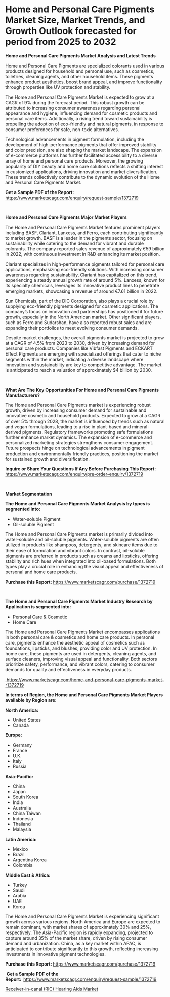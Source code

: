 <p><h1>Home and Personal Care Pigments Market Size, Market Trends, and Growth Outlook forecasted for period from 2025 to 2032</h1></p><p><strong>Home and Personal Care Pigments Market Analysis and Latest Trends</strong></p>
<p><p>Home and Personal Care Pigments are specialized colorants used in various products designed for household and personal use, such as cosmetics, toiletries, cleaning agents, and other household items. These pigments enhance product aesthetics, boost brand appeal, and improve functionality through properties like UV protection and stability.</p><p>The Home and Personal Care Pigments Market is expected to grow at a CAGR of 9% during the forecast period. This robust growth can be attributed to increasing consumer awareness regarding personal appearance and hygiene, influencing demand for cosmetic products and personal care items. Additionally, a rising trend toward sustainability is propelling the adoption of eco-friendly and natural pigments, in response to consumer preferences for safe, non-toxic alternatives. </p><p>Technological advancements in pigment formulation, including the development of high-performance pigments that offer improved stability and color precision, are also shaping the market landscape. The expansion of e-commerce platforms has further facilitated accessibility to a diverse array of home and personal care products. Moreover, the growing popularity of DIY beauty and home care solutions reflects a shifting interest in customized applications, driving innovation and market diversification. These trends collectively contribute to the dynamic evolution of the Home and Personal Care Pigments Market.</p></p>
<p><strong>Get a Sample PDF of the Report:&nbsp;</strong> <a href="https://www.marketscagr.com/enquiry/request-sample/1372719?utm_campaign=2452&utm_medium=2&utm_source=Github&utm_content=ia&utm_term=22032025&utm_id=home-and-personal-care-pigments">https://www.marketscagr.com/enquiry/request-sample/1372719</a></p>
<p>&nbsp;</p>
<p><strong>Home and Personal Care Pigments Major Market Players</strong></p>
<p><p>The Home and Personal Care Pigments Market features prominent players including BASF, Clariant, Lanxess, and Ferro, each contributing significantly to market growth. BASF is a leader in the pigments sector, focusing on sustainability while catering to the demand for vibrant and durable colorants. The company reported sales revenue of approximately €59 billion in 2022, with continuous investment in R&D enhancing its market position.</p><p>Clariant specializes in high-performance pigments tailored for personal care applications, emphasizing eco-friendly solutions. With increasing consumer awareness regarding sustainability, Clariant has capitalized on this trend, experiencing a steady annual growth rate of around 5%. Lanxess, known for its specialty chemicals, leverages its innovative product lines to penetrate emerging markets, showcasing a revenue of around €7.61 billion in 2022.</p><p>Sun Chemicals, part of the DIC Corporation, also plays a crucial role by supplying eco-friendly pigments designed for cosmetic applications. The company’s focus on innovation and partnerships has positioned it for future growth, especially in the North American market. Other significant players, such as Ferro and Sudarshan, have also reported robust sales and are expanding their portfolios to meet evolving consumer demands.</p><p>Despite market challenges, the overall pigments market is projected to grow at a CAGR of 4.5% from 2023 to 2030, driven by increasing demand for personal care products. Companies like Vibfast Pigments and ECKART Effect Pigments are emerging with specialized offerings that cater to niche segments within the market, indicating a diverse landscape where innovation and sustainability are key to competitive advantage. The market is anticipated to reach a valuation of approximately $4 billion by 2030.</p></p>
<p>&nbsp;</p>
<p><strong>What Are The Key Opportunities For Home and Personal Care Pigments Manufacturers?</strong></p>
<p><p>The Home and Personal Care Pigments market is experiencing robust growth, driven by increasing consumer demand for sustainable and innovative cosmetic and household products. Expected to grow at a CAGR of over 5% through 2028, the market is influenced by trends such as natural and vegan formulations, leading to a rise in plant-based and mineral-derived pigments. Regulatory frameworks promoting safe formulations further enhance market dynamics. The expansion of e-commerce and personalized marketing strategies strengthens consumer engagement. Future prospects hinge on technological advancements in pigment production and environmentally friendly practices, positioning the market for sustained growth and diversification.</p></p>
<p><strong>Inquire or Share Your Questions If Any Before Purchasing This Report:</strong> <a href="https://www.marketscagr.com/enquiry/pre-order-enquiry/1372719?utm_campaign=2452&utm_medium=2&utm_source=Github&utm_content=ia&utm_term=22032025&utm_id=home-and-personal-care-pigments">https://www.marketscagr.com/enquiry/pre-order-enquiry/1372719</a></p>
<p>&nbsp;</p>
<p><strong>Market Segmentation</strong></p>
<p><strong>The Home and Personal Care Pigments Market Analysis by types is segmented into:</strong></p>
<p><ul><li>Water-soluble Pigment</li><li>Oil-soluble Pigment</li></ul></p>
<p><p>The Home and Personal Care Pigments market is primarily divided into water-soluble and oil-soluble pigments. Water-soluble pigments are often utilized in products like shampoos, detergents, and skincare items due to their ease of formulation and vibrant colors. In contrast, oil-soluble pigments are preferred in products such as creams and lipsticks, offering stability and rich hues when integrated into oil-based formulations. Both types play a crucial role in enhancing the visual appeal and effectiveness of personal and home care products.</p></p>
<p><strong>Purchase this Report:&nbsp;</strong><a href="https://www.marketscagr.com/purchase/1372719?utm_campaign=2452&utm_medium=2&utm_source=Github&utm_content=ia&utm_term=22032025&utm_id=home-and-personal-care-pigments">https://www.marketscagr.com/purchase/1372719</a></p>
<p>&nbsp;</p>
<p><strong>The Home and Personal Care Pigments Market Industry Research by Application is segmented into:</strong></p>
<p><ul><li>Personal Care & Cosmetic</li><li>Home Care</li></ul></p>
<p><p>The Home and Personal Care Pigments Market encompasses applications in both personal care & cosmetics and home care products. In personal care, pigments enhance the aesthetic appeal of cosmetics such as foundations, lipsticks, and blushes, providing color and UV protection. In home care, these pigments are used in detergents, cleaning agents, and surface cleaners, improving visual appeal and functionality. Both sectors prioritize safety, performance, and vibrant colors, catering to consumer demands for quality and effectiveness in everyday products.</p></p>
<p><a href="https://www.marketscagr.com/home-and-personal-care-pigments-market-r1372719?utm_campaign=2452&utm_medium=2&utm_source=Github&utm_content=ia&utm_term=22032025&utm_id=home-and-personal-care-pigments">&nbsp;https://www.marketscagr.com/home-and-personal-care-pigments-market-r1372719</a></p>
<p><strong>In terms of Region, the Home and Personal Care Pigments Market Players available by Region are:</strong></p>
<p>
    <p> <strong> North America: </strong>
        <ul>
            <li>United States</li>
            <li>Canada</li>
        </ul>
        </p> 
    <p> <strong> Europe: </strong>
        <ul>
            <li>Germany</li>
            <li>France</li>
            <li>U.K.</li>
            <li>Italy</li>
            <li>Russia</li>
        </ul>
        </p> 
    <p> <strong> Asia-Pacific: </strong>
        <ul>
            <li>China</li>
            <li>Japan</li>
            <li>South Korea</li>
            <li>India</li>
            <li>Australia</li>
            <li>China Taiwan</li>
            <li>Indonesia</li>
            <li>Thailand</li>
            <li>Malaysia</li>
        </ul>
        </p> 
    <p> <strong> Latin America: </strong>
        <ul>
            <li>Mexico</li>
            <li>Brazil</li>
            <li>Argentina Korea</li>
            <li>Colombia</li>
        </ul>
        </p> 
    <p> <strong> Middle East & Africa: </strong>
        <ul>
            <li>Turkey</li>
            <li>Saudi</li>
            <li>Arabia</li>
            <li>UAE</li>
            <li>Korea</li>
        </ul>
    </p>
    </p>
<p><p>The Home and Personal Care Pigments Market is experiencing significant growth across various regions. North America and Europe are expected to remain dominant, with market shares of approximately 30% and 25%, respectively. The Asia-Pacific region is rapidly expanding, projected to capture around 35% of the market share, driven by rising consumer demand and urbanization. China, as a key market within APAC, is anticipated to contribute significantly to this growth, reflecting increasing investments in innovative pigment technologies.</p></p>
<p><strong>Purchase this Report: </strong><a href="https://www.marketscagr.com/purchase/1372719?utm_campaign=2452&utm_medium=2&utm_source=Github&utm_content=ia&utm_term=22032025&utm_id=home-and-personal-care-pigments">https://www.marketscagr.com/purchase/1372719</a></p>
<p>&nbsp;<strong>Get a Sample PDF of the Report:&nbsp;&nbsp;</strong><a href="https://www.marketscagr.com/enquiry/request-sample/1372719?utm_campaign=2452&utm_medium=2&utm_source=Github&utm_content=ia&utm_term=22032025&utm_id=home-and-personal-care-pigments">https://www.marketscagr.com/enquiry/request-sample/1372719</a></p>
<p><strong></strong></p>
<p><p><a href="https://github.com/donnettaletizia/Market-Research-Report-List-1/blob/main/receiver-in-canal-ric-hearing-aids-market.md?utm_campaign=2452&utm_medium=2&utm_source=Github&utm_content=ia&utm_term=22032025&utm_id=home-and-personal-care-pigments">Receiver-in-canal (RIC) Hearing Aids Market</a></p></p>
